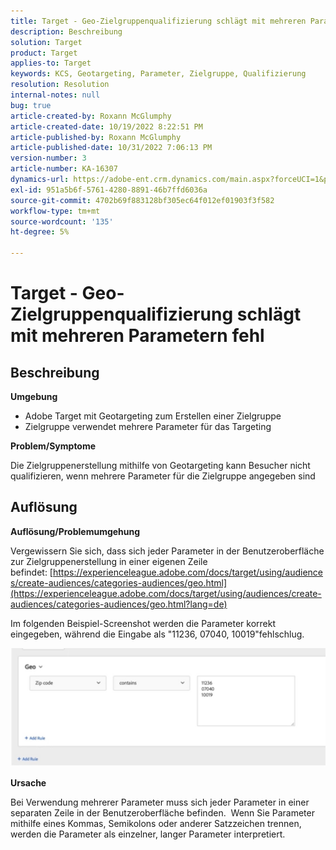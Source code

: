 ```yaml
---
title: Target - Geo-Zielgruppenqualifizierung schlägt mit mehreren Parametern fehl
description: Beschreibung
solution: Target
product: Target
applies-to: Target
keywords: KCS, Geotargeting, Parameter, Zielgruppe, Qualifizierung
resolution: Resolution
internal-notes: null
bug: true
article-created-by: Roxann McGlumphy
article-created-date: 10/19/2022 8:22:51 PM
article-published-by: Roxann McGlumphy
article-published-date: 10/31/2022 7:06:13 PM
version-number: 3
article-number: KA-16307
dynamics-url: https://adobe-ent.crm.dynamics.com/main.aspx?forceUCI=1&pagetype=entityrecord&etn=knowledgearticle&id=1c1274c8-eb4f-ed11-bba2-00224808679b
exl-id: 951a5b6f-5761-4280-8891-46b7ffd6036a
source-git-commit: 4702b69f883128bf305ec64f012ef01903f3f582
workflow-type: tm+mt
source-wordcount: '135'
ht-degree: 5%

---
```


# Target - Geo-Zielgruppenqualifizierung schlägt mit mehreren Parametern fehl

## Beschreibung


<b>Umgebung</b>

- Adobe Target mit Geotargeting zum Erstellen einer Zielgruppe
- Zielgruppe verwendet mehrere Parameter für das Targeting


<b>Problem/Symptome</b>

Die Zielgruppenerstellung mithilfe von Geotargeting kann Besucher nicht qualifizieren, wenn mehrere Parameter für die Zielgruppe angegeben sind




## Auflösung


<b>Auflösung/Problemumgehung</b>

Vergewissern Sie sich, dass sich jeder Parameter in der Benutzeroberfläche zur Zielgruppenerstellung in einer eigenen Zeile befindet: [https://experienceleague.adobe.com/docs/target/using/audiences/create-audiences/categories-audiences/geo.html](https://experienceleague.adobe.com/docs/target/using/audiences/create-audiences/categories-audiences/geo.html?lang=de)

Im folgenden Beispiel-Screenshot werden die Parameter korrekt eingegeben, während die Eingabe als &quot;11236, 07040, 10019&quot;fehlschlug.

![](assets/e6a271f9-4e59-ed11-9561-6045bd006e5a.png)

<b>Ursache</b>

Bei Verwendung mehrerer Parameter muss sich jeder Parameter in einer separaten Zeile in der Benutzeroberfläche befinden.  Wenn Sie Parameter mithilfe eines Kommas, Semikolons oder anderer Satzzeichen trennen, werden die Parameter als einzelner, langer Parameter interpretiert.
